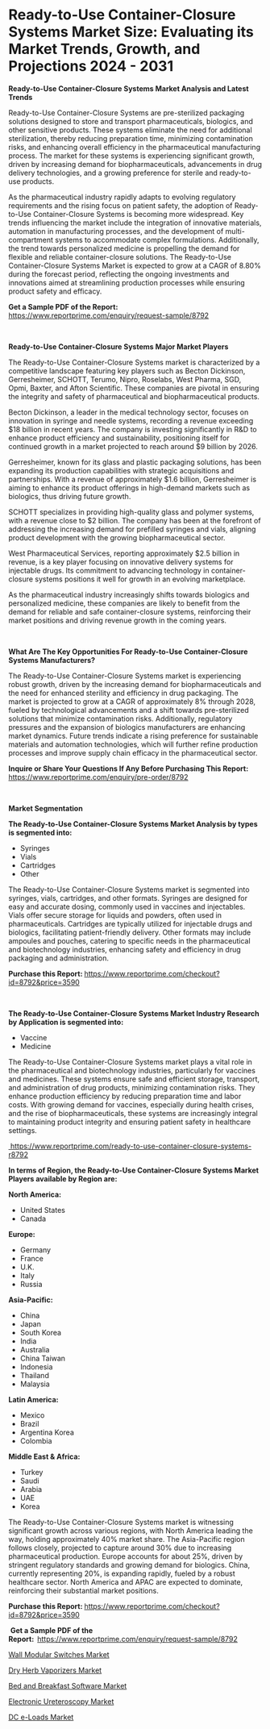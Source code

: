 <p><h1>Ready-to-Use Container-Closure Systems Market Size: Evaluating its Market Trends, Growth, and Projections 2024 - 2031</h1></p><p><strong>Ready-to-Use Container-Closure Systems Market Analysis and Latest Trends</strong></p>
<p><p>Ready-to-Use Container-Closure Systems are pre-sterilized packaging solutions designed to store and transport pharmaceuticals, biologics, and other sensitive products. These systems eliminate the need for additional sterilization, thereby reducing preparation time, minimizing contamination risks, and enhancing overall efficiency in the pharmaceutical manufacturing process. The market for these systems is experiencing significant growth, driven by increasing demand for biopharmaceuticals, advancements in drug delivery technologies, and a growing preference for sterile and ready-to-use products.</p><p>As the pharmaceutical industry rapidly adapts to evolving regulatory requirements and the rising focus on patient safety, the adoption of Ready-to-Use Container-Closure Systems is becoming more widespread. Key trends influencing the market include the integration of innovative materials, automation in manufacturing processes, and the development of multi-compartment systems to accommodate complex formulations. Additionally, the trend towards personalized medicine is propelling the demand for flexible and reliable container-closure solutions. The Ready-to-Use Container-Closure Systems Market is expected to grow at a CAGR of 8.80% during the forecast period, reflecting the ongoing investments and innovations aimed at streamlining production processes while ensuring product safety and efficacy.</p></p>
<p><strong>Get a Sample PDF of the Report:&nbsp;</strong> <a href="https://www.reportprime.com/enquiry/request-sample/8792">https://www.reportprime.com/enquiry/request-sample/8792</a></p>
<p>&nbsp;</p>
<p><strong>Ready-to-Use Container-Closure Systems Major Market Players</strong></p>
<p><p>The Ready-to-Use Container-Closure Systems market is characterized by a competitive landscape featuring key players such as Becton Dickinson, Gerresheimer, SCHOTT, Terumo, Nipro, Roselabs, West Pharma, SGD, Opmi, Baxter, and Afton Scientific. These companies are pivotal in ensuring the integrity and safety of pharmaceutical and biopharmaceutical products.</p><p>Becton Dickinson, a leader in the medical technology sector, focuses on innovation in syringe and needle systems, recording a revenue exceeding $18 billion in recent years. The company is investing significantly in R&D to enhance product efficiency and sustainability, positioning itself for continued growth in a market projected to reach around $9 billion by 2026.</p><p>Gerresheimer, known for its glass and plastic packaging solutions, has been expanding its production capabilities with strategic acquisitions and partnerships. With a revenue of approximately $1.6 billion, Gerresheimer is aiming to enhance its product offerings in high-demand markets such as biologics, thus driving future growth.</p><p>SCHOTT specializes in providing high-quality glass and polymer systems, with a revenue close to $2 billion. The company has been at the forefront of addressing the increasing demand for prefilled syringes and vials, aligning product development with the growing biopharmaceutical sector.</p><p>West Pharmaceutical Services, reporting approximately $2.5 billion in revenue, is a key player focusing on innovative delivery systems for injectable drugs. Its commitment to advancing technology in container-closure systems positions it well for growth in an evolving marketplace.</p><p>As the pharmaceutical industry increasingly shifts towards biologics and personalized medicine, these companies are likely to benefit from the demand for reliable and safe container-closure systems, reinforcing their market positions and driving revenue growth in the coming years.</p></p>
<p>&nbsp;</p>
<p><strong>What Are The Key Opportunities For Ready-to-Use Container-Closure Systems Manufacturers?</strong></p>
<p><p>The Ready-to-Use Container-Closure Systems market is experiencing robust growth, driven by the increasing demand for biopharmaceuticals and the need for enhanced sterility and efficiency in drug packaging. The market is projected to grow at a CAGR of approximately 8% through 2028, fueled by technological advancements and a shift towards pre-sterilized solutions that minimize contamination risks. Additionally, regulatory pressures and the expansion of biologics manufacturers are enhancing market dynamics. Future trends indicate a rising preference for sustainable materials and automation technologies, which will further refine production processes and improve supply chain efficacy in the pharmaceutical sector.</p></p>
<p><strong>Inquire or Share Your Questions If Any Before Purchasing This Report:</strong> <a href="https://www.reportprime.com/enquiry/pre-order/8792">https://www.reportprime.com/enquiry/pre-order/8792</a></p>
<p>&nbsp;</p>
<p><strong>Market Segmentation</strong></p>
<p><strong>The Ready-to-Use Container-Closure Systems Market Analysis by types is segmented into:</strong></p>
<p><ul><li>Syringes</li><li>Vials</li><li>Cartridges</li><li>Other</li></ul></p>
<p><p>The Ready-to-Use Container-Closure Systems market is segmented into syringes, vials, cartridges, and other formats. Syringes are designed for easy and accurate dosing, commonly used in vaccines and injectables. Vials offer secure storage for liquids and powders, often used in pharmaceuticals. Cartridges are typically utilized for injectable drugs and biologics, facilitating patient-friendly delivery. Other formats may include ampoules and pouches, catering to specific needs in the pharmaceutical and biotechnology industries, enhancing safety and efficiency in drug packaging and administration.</p></p>
<p><strong>Purchase this Report:&nbsp;</strong><a href="https://www.reportprime.com/checkout?id=8792&price=3590">https://www.reportprime.com/checkout?id=8792&price=3590</a></p>
<p>&nbsp;</p>
<p><strong>The Ready-to-Use Container-Closure Systems Market Industry Research by Application is segmented into:</strong></p>
<p><ul><li>Vaccine</li><li>Medicine</li></ul></p>
<p><p>The Ready-to-Use Container-Closure Systems market plays a vital role in the pharmaceutical and biotechnology industries, particularly for vaccines and medicines. These systems ensure safe and efficient storage, transport, and administration of drug products, minimizing contamination risks. They enhance production efficiency by reducing preparation time and labor costs. With growing demand for vaccines, especially during health crises, and the rise of biopharmaceuticals, these systems are increasingly integral to maintaining product integrity and ensuring patient safety in healthcare settings.</p></p>
<p><a href="https://www.reportprime.com/ready-to-use-container-closure-systems-r8792">&nbsp;https://www.reportprime.com/ready-to-use-container-closure-systems-r8792</a></p>
<p><strong>In terms of Region, the Ready-to-Use Container-Closure Systems Market Players available by Region are:</strong></p>
<p>
    <p> <strong> North America: </strong>
        <ul>
            <li>United States</li>
            <li>Canada</li>
        </ul>
        </p> 
    <p> <strong> Europe: </strong>
        <ul>
            <li>Germany</li>
            <li>France</li>
            <li>U.K.</li>
            <li>Italy</li>
            <li>Russia</li>
        </ul>
        </p> 
    <p> <strong> Asia-Pacific: </strong>
        <ul>
            <li>China</li>
            <li>Japan</li>
            <li>South Korea</li>
            <li>India</li>
            <li>Australia</li>
            <li>China Taiwan</li>
            <li>Indonesia</li>
            <li>Thailand</li>
            <li>Malaysia</li>
        </ul>
        </p> 
    <p> <strong> Latin America: </strong>
        <ul>
            <li>Mexico</li>
            <li>Brazil</li>
            <li>Argentina Korea</li>
            <li>Colombia</li>
        </ul>
        </p> 
    <p> <strong> Middle East & Africa: </strong>
        <ul>
            <li>Turkey</li>
            <li>Saudi</li>
            <li>Arabia</li>
            <li>UAE</li>
            <li>Korea</li>
        </ul>
    </p>
    </p>
<p><p>The Ready-to-Use Container-Closure Systems market is witnessing significant growth across various regions, with North America leading the way, holding approximately 40% market share. The Asia-Pacific region follows closely, projected to capture around 30% due to increasing pharmaceutical production. Europe accounts for about 25%, driven by stringent regulatory standards and growing demand for biologics. China, currently representing 20%, is expanding rapidly, fueled by a robust healthcare sector. North America and APAC are expected to dominate, reinforcing their substantial market positions.</p></p>
<p><strong>Purchase this Report: </strong><a href="https://www.reportprime.com/checkout?id=8792&price=3590">https://www.reportprime.com/checkout?id=8792&price=3590</a></p>
<p>&nbsp;<strong>Get a Sample PDF of the Report:&nbsp;&nbsp;</strong><a href="https://www.reportprime.com/enquiry/request-sample/8792">https://www.reportprime.com/enquiry/request-sample/8792</a></p>
<p><strong></strong></p>
<p><p><a href="https://issuu.com/reportprime-2/docs/wall-modular-switches-market-size-2_0b6b02d1e03a74">Wall Modular Switches Market</a></p><p><a href="https://medium.com/@kathleenbaker54/the-dry-herb-vaporizers-market-is-anticipated-to-experience-significant-growth-with-a-projected-e0e34774b652">Dry Herb Vaporizers Market</a></p><p><a href="https://www.linkedin.com/pulse/bed-breakfast-software-market-global-trends-forecast-2024--vnzuf?trackingId=pDnnfztjSw%2BjQeyFhuAd7g%3D%3D">Bed and Breakfast Software Market</a></p><p><a href="https://medium.com/@gideonruivoozs/what-is-electronic-ureteroscopy-market-8027aa2958ed">Electronic Ureteroscopy Market</a></p><p><a href="https://issuu.com/reportprime-2/docs/dc-e-loads-market-size-2030.pptx_bdd754dc8287ec">DC e-Loads Market</a></p></p>
